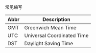 常见缩写

| Abbr | Description |
| --- | --- |
| GMT | Greenwich Mean Time |
| UTC | Universal Coordinated Time |
| DST | Daylight Saving Time |
